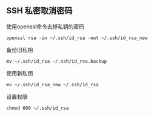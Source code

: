 ## SSH 私密取消密码

使用openssl命令去掉私钥的密码

```shell
openssl rsa -in ~/.ssh/id_rsa -out ~/.ssh/id_rsa_new
```

备份旧私钥

```shell
mv ~/.ssh/id_rsa ~/.ssh/id_rsa.backup
```

使用新私钥

```shell
mv ~/.ssh/id_rsa_new ~/.ssh/id_rsa
```

设置权限

```shell
chmod 600 ~/.ssh/id_rsa
```
